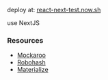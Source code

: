 deploy at: [react-next-test.now.sh](react-next-test.now.sh)

use NextJS

### Resources

* [Mockaroo](https://www.mockaroo.com/)
* [Robohash](https://robohash.org)
* [Materialize](https://materializecss.com)

